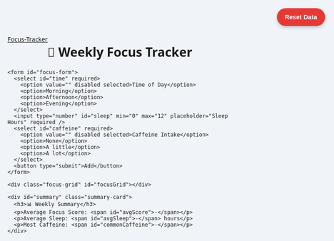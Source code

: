 
<html lang="en">
<head>
  <meta charset="UTF-8" />
  <meta name="viewport" content="width=device-width, initial-scale=1.0"/>
  <title>Focus Tracker</title>
  <style>
    /* Reset margin/padding and full height on html and body */
    html, body {
      margin: 0;
      padding: 0;
      height: 100%;
      background-color: #f0f4f8;
      font-family: 'Segoe UI', sans-serif;
      display: flex;
      justify-content: center;
      align-items: flex-start; /* align container to top */
      padding-top: 40px;
    }

    /* Main container with reduced padding bottom */
    .container {
      max-width: 600px;
      width: 100%;
      background: #fff;
      padding: 25px 25px 15px 25px; /* less bottom padding */
      border-radius: 16px;
      box-shadow: 0 6px 16px rgba(0,0,0,0.1);
      box-sizing: border-box;
    }

    h1 {
      text-align: center;
      margin: 0 0 20px 0; /* remove bottom margin if large */
    }

    form {
      display: grid;
      grid-template-columns: repeat(auto-fill, minmax(100px, 1fr));
      gap: 10px;
      margin-bottom: 15px;
    }

    input, select, button {
      padding: 10px;
      font-size: 14px;
      border-radius: 8px;
      border: 1px solid #ccc;
      box-sizing: border-box;
    }

    button {
      background: #4CAF50;
      color: white;
      border: none;
      cursor: pointer;
      grid-column: span 2;
      transition: background-color 0.3s ease;
    }

    button:hover {
      background-color: #45a049;
    }

    /* Reset button fixed in top right corner */
    #resetBtn {
      position: fixed;
      top: 20px;
      right: 20px;
      background-color: #e53935;
      color: white;
      border: none;
      padding: 12px 18px;
      border-radius: 50px;
      font-weight: bold;
      cursor: pointer;
      box-shadow: 0 3px 8px rgba(0,0,0,0.2);
      transition: background-color 0.3s ease, transform 0.2s ease;
      z-index: 1000;
    }

    #resetBtn:hover {
      background-color: #b71c1c;
      transform: scale(1.1);
    }

    .focus-grid {
      display: grid;
      grid-template-columns: repeat(7, 1fr);
      gap: 10px;
    }

    .focus-cell {
      width: 100%;
      aspect-ratio: 1;
      border-radius: 12px;
      display: flex;
      align-items: center;
      justify-content: center;
      position: relative;
      font-size: 14px;
      color: white;
      cursor: pointer;
      transition: transform 0.2s ease;
      user-select: none;
    }

    .focus-cell:hover {
      transform: scale(1.05);
    }

    .focus-cell.high { background-color: #4caf50; }
    .focus-cell.medium { background-color: #fbc02d; }
    .focus-cell.low { background-color: #f44336; }

    .tooltip {
      position: absolute;
      bottom: 110%;
      left: 50%;
      transform: translateX(-50%);
      background: #333;
      padding: 8px 12px;
      border-radius: 6px;
      font-size: 12px;
      color: white;
      white-space: nowrap;
      display: none;
      z-index: 10;
    }

    .focus-cell:hover .tooltip {
      display: block;
    }

    .summary-card {
      margin-top: 20px;
      margin-bottom: 10px; /* reduce bottom margin */
      background-color: #eef6ff;
      padding: 20px;
      border-radius: 12px;
      box-shadow: 0 2px 10px rgba(0,0,0,0.05);
      font-size: 16px;
    }

    .summary-card h3 {
      margin-bottom: 10px;
      color: #333;
    }
  </style>
</head>
<body>
  <button id="resetBtn" title="Reset all data">Reset Data</button>
  
  <div class="container">
    <a href="https://spopifyy.github.io/Focus-Tracker/">Focus-Tracker</a>
    <h1>🧠 Weekly Focus Tracker</h1>

    <form id="focus-form">
      <select id="time" required>
        <option value="" disabled selected>Time of Day</option>
        <option>Morning</option>
        <option>Afternoon</option>
        <option>Evening</option>
      </select>
      <input type="number" id="sleep" min="0" max="12" placeholder="Sleep Hours" required />
      <select id="caffeine" required>
        <option value="" disabled selected>Caffeine Intake</option>
        <option>None</option>
        <option>A little</option>
        <option>A lot</option>
      </select>
      <button type="submit">Add</button>
    </form>

    <div class="focus-grid" id="focusGrid"></div>

    <div id="summary" class="summary-card">
      <h3>📊 Weekly Summary</h3>
      <p>Average Focus Score: <span id="avgScore">-</span></p>
      <p>Average Sleep: <span id="avgSleep">-</span> hours</p>
      <p>Most Caffeine: <span id="commonCaffeine">-</span></p>
    </div>
  </div>

  <script>
    const form = document.getElementById("focus-form");
    const grid = document.getElementById("focusGrid");
    const resetBtn = document.getElementById("resetBtn");

    form.addEventListener("submit", function (e) {
      e.preventDefault();

      const time = document.getElementById("time").value;
      const sleep = parseFloat(document.getElementById("sleep").value);
      const caffeine = document.getElementById("caffeine").value;

      // Focus Score Calculation
      let score = 0;

      // Sleep score out of 40
      if (sleep === 8) score += 40;
      else if (sleep >= 7 && sleep <= 9) score += 35;
      else if (sleep >= 6 && sleep <= 10) score += 25;
      else score += 15;

      // Caffeine score out of 20
      if (caffeine === "None") score += 20;
      else if (caffeine === "A little") score += 10;
      else score -= 10;

      // Time of day out of 20
      if (time === "Morning") score += 20;
      else if (time === "Afternoon") score += 10;
      else score += 0;

      // Clamp score between 0–100
      score = Math.max(0, Math.min(100, score));

      const entry = {
        date: new Date().toLocaleDateString(),
        time,
        sleep,
        caffeine,
        score
      };

      let log = JSON.parse(localStorage.getItem("focusLog")) || [];
      log.push(entry);
      if (log.length > 7) log = log.slice(log.length - 7);
      localStorage.setItem("focusLog", JSON.stringify(log));

      renderGrid();
      form.reset();
    });

    function getScoreLevel(score) {
      if (score >= 75) return "high";
      if (score >= 50) return "medium";
      return "low";
    }

    function renderGrid() {
      const log = JSON.parse(localStorage.getItem("focusLog")) || [];
      grid.innerHTML = "";

      log.forEach(entry => {
        const cell = document.createElement("div");
        cell.className = `focus-cell ${getScoreLevel(entry.score)}`;
        cell.innerHTML = `
          ${new Date(entry.date).toLocaleDateString("en-US", { weekday: "short" })}
          <div class="tooltip">
            Time: ${entry.time}<br>
            Sleep: ${entry.sleep}h<br>
            Caffeine: ${entry.caffeine}<br>
            Score: ${entry.score}
          </div>
        `;
        grid.appendChild(cell);
      });

      calculateAverages(log);
    }

    function calculateAverages(log) {
      if (log.length === 0) {
        document.getElementById("avgScore").textContent = "-";
        document.getElementById("avgSleep").textContent = "-";
        document.getElementById("commonCaffeine").textContent = "-";
        return;
      }

      const totalScore = log.reduce((sum, e) => sum + e.score, 0);
      const totalSleep = log.reduce((sum, e) => sum + parseFloat(e.sleep), 0);

      const caffeineCounts = {};
      log.forEach(e => {
        caffeineCounts[e.caffeine] = (caffeineCounts[e.caffeine] || 0) + 1;
      });

      const mostCommonCaffeine = Object.entries(caffeineCounts)
        .sort((a, b) => b[1] - a[1])[0][0];

      document.getElementById("avgScore").textContent = (totalScore / log.length).toFixed(1);
      document.getElementById("avgSleep").textContent = (totalSleep / log.length).toFixed(1);
      document.getElementById("commonCaffeine").textContent = mostCommonCaffeine;
    }

    resetBtn.addEventListener("click", () => {
      if (confirm("Are you sure you want to reset all focus data?")) {
        localStorage.removeItem("focusLog");
        renderGrid();
      }
    });

    // Initial render on page load
    renderGrid();
  </script>
  
</body>
</html>
